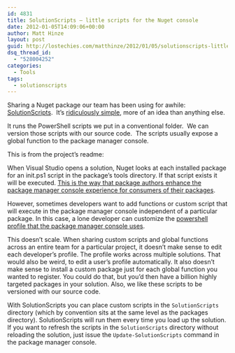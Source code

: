 ```yaml
---
id: 4831
title: SolutionScripts – little scripts for the Nuget console
date: 2012-01-05T14:09:06+00:00
author: Matt Hinze
layout: post
guid: http://lostechies.com/matthinze/2012/01/05/solutionscripts-little-scripts-for-the-nuget-console/
dsq_thread_id:
  - "528004252"
categories:
  - Tools
tags:
  - solutionscripts
---
```

Sharing a Nuget package our team has been using for awhile: [SolutionScripts](http://nuget.org/packages/solutionscripts).  It’s [ridiculously simple](https://bitbucket.org/mhinze/solutionscripts/src/d3651b843e3d/tools/init.ps1), more of an idea than anything else.

It runs the PowerShell scripts we put in a conventional folder.  We can version those scripts with our source code.  The scripts usually expose a global function to the package manager console.

This is from the project’s readme:

When Visual Studio opens a solution, Nuget looks at each installed package for an init.ps1 script in the package&#8217;s tools directory. If that script exists it will be executed. [This is the way that package authors enhance the package manager console experience for consumers of their packages](http://haacked.com/archive/2011/04/19/writing-a-nuget-package-that-adds-a-command-to-the.aspx).

However, sometimes developers want to add functions or custom script that will execute in the package manager console independent of a particular package. In this case, a lone developer can customize the [powershell profile that the package manager console uses](http://docs.nuget.org/docs/start-here/using-the-package-manager-console#Setting_up_a_NuGet_Powershell_Profile).

This doesn&#8217;t scale. When sharing custom scripts and global functions across an entire team for a particular project, it doesn&#8217;t make sense to edit each developer&#8217;s profile. The profile works across multiple solutions. That would also be weird, to edit a user&#8217;s profile automatically. It also doesn&#8217;t make sense to install a custom package just for each global function you wanted to register. You could do that, but you&#8217;d then have a billion highly targeted packages in your solution. Also, we like these scripts to be versioned with our source code.

With SolutionScripts you can place custom scripts in the `SolutionScripts` directory (which by convention sits at the same level as the packages directory). SolutionScripts will run them every time you load up the solution. If you want to refresh the scripts in the `SolutionScripts` directory without reloading the solution, just issue the `Update-SolutionScripts` command in the package manager console.